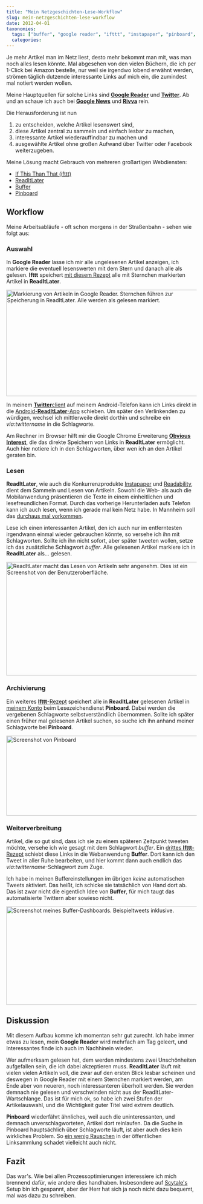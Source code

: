 ```yaml
---
title: "Mein Netzgeschichten-Lese-Workflow"
slug: mein-netzgeschichten-lese-workflow
date: 2012-04-01
taxonomies:
  tags: ["buffer", "google reader", "ifttt", "instapaper", "pinboard", "prozessoptimierung", "readability", "readitlater", "twicca", "twitter", "workflow", "Technik"]
  categories: 
---
```


<p>Je mehr Artikel man im Netz liest, desto mehr bekommt man mit, was man noch alles lesen könnte. Mal abgesehen von den vielen Büchern, die ich per 1-Click bei Amazon bestelle, nur weil sie irgendwo lobend erwähnt werden, strömen täglich dutzende interessante Links auf mich ein, die zumindest mal notiert werden wollen.

Meine Hauptquellen für solche Links sind <a href="http://www.google.com/reader/"><strong>Google Reader</strong></a> und <a href="https://twitter.com/#!/FlowFXx/following"><strong>Twitter</strong></a>. Ab und an schaue ich auch bei <a href="http://www.google.com/news"><strong>Google News</strong></a> und <a href="http://www.rivva.de"><strong>Rivva</strong></a> rein.

Die Herausforderung ist nun

</p><ol>
<li>zu entscheiden, welche Artikel lesenswert sind, </li>
<li>diese Artikel zentral zu sammeln und einfach lesbar zu machen,</li>
<li>interessante Artikel wiederauffindbar zu machen und</li>
<li>ausgewählte Artikel ohne großen Aufwand über Twitter oder Facebook weiterzugeben.</li>
</ol>

<!--more-->

Meine Lösung macht Gebrauch von mehreren großartigen Webdiensten:

<ul>
<li><a href="http://ifttt.com">If This Than That (ifttt)</a> </li>
<li><a href="http://readitlaterlist.com">ReadItLater</a></li>
<li><a href="http://bufferapp.com">Buffer</a></li>
<li><a href="http://pinboard.in">Pinboard</a> </li>
</ul>

<h2>Workflow</h2>

Meine Arbeitsabläufe - oft schon morgens in der Straßenbahn - sehen wie folgt aus:

<h3>Auswahl</h3>

In <strong>Google Reader</strong> lasse ich mir alle ungelesenen Artikel anzeigen, ich markiere die eventuell lesenswerten mit dem Stern und danach alle als gelesen. <strong>Ifttt</strong> speichert <a href="http://ifttt.com/recipes/27490">mit diesem Rezept</a> alle mit Sternchen markierten Artikel in <strong>ReadItLater</strong>.

<img src="https://flowfx.de/wp-content/uploads/2012/04/Google-Reader-134429-510x281.png" alt="Markierung von Artikeln in Google Reader. Sternchen führen zur Speicherung in ReadItLater. Alle werden als gelesen markiert." title="Google Reader-Screen Shot" width="510" height="281" class="aligncenter size-medium wp-image-999">

In meinem <a href="https://play.google.com/store/apps/details?id=jp.r246.twicca"><strong>Twitter</strong>client</a> auf meinem Android-Telefon kann ich Links direkt in die <a href="https://play.google.com/store/apps/details?id=com.ideashower.readitlater.pro">Android-<strong>ReadItLater</strong>-App</a> schieben. Um später den Verlinkenden zu würdigen, wechsel ich mittlerweile direkt dorthin und schreibe ein <em>via:twittername</em> in die Schlagworte.

Am Rechner im Browser hilft mir die Google Chrome Erweiterung <a href="http://shalom.craimer.org/projects/orbviousinterest/"><strong>Obvious Interest</strong></a>, die das direkte Speichern von Links in <strong>ReadItLater</strong> ermöglicht. Auch hier notiere ich in den Schlagworten, über wen ich an den Artikel geraten bin.

<h3>Lesen</h3>

<strong>ReadItLater</strong>, wie auch die Konkurrenzprodukte <a href="http://www.instapaper.com">Instapaper</a> und <a href="http://www.readability.com">Readability</a>, dient dem Sammeln und Lesen von Artikeln. Sowohl die Web- als auch die Mobilanwendung präsentieren die Texte in einem einheitlichen und lesefreundlichen Format. Durch das vorherige Herunterladen aufs Telefon kann ich auch lesen, wenn ich gerade mal kein Netz habe. In Mannheim soll das <a href="https://twitter.com/#!/FlowFXx/status/145172636467593216">durchaus mal vorkommen</a>.

Lese ich einen interessanten Artikel, den ich auch nur im entferntesten irgendwann einmal wieder gebrauchen könnte, so versehe ich ihn mit Schlagworten. Sollte ich ihn nicht sofort, aber später tweeten wollen, setze ich das zusätzliche Schlagwort <em>buffer</em>. Alle gelesenen Artikel markiere ich in <strong>ReadItLater</strong> als... gelesen.

<img src="https://flowfx.de/wp-content/uploads/2012/04/Read-It-Later-Und-Seven-Regener-hat-doch-recht-134729-510x300.png" alt="ReadItLater macht das Lesen von Artikeln sehr angenehm. Dies ist ein Screenshot von der Benutzeroberfläche." title="Screenshot von Read It Later " width="510" height="300" class="aligncenter size-medium wp-image-1001">

<h3>Archivierung</h3>

Ein weiteres <a href="http://ifttt.com/recipes/27491"><strong>Ifttt</strong>-Rezept</a> speichert alle in <strong>ReadItLater</strong> gelesenen Artikel in <a href="http://pinboard.in/u:flowfx">meinem Konto</a> beim Lesezeichendienst <strong>Pinboard</strong>. Dabei werden die vergebenen Schlagworte selbstverständlich übernommen. Sollte ich später einen früher mal gelesenen Artikel suchen, so suche ich ihn anhand meiner Schlagworte bei <strong>Pinboard</strong>.

<img src="https://flowfx.de/wp-content/uploads/2012/04/Pinboard-Search-Results-135046-510x211.png" alt="Screenshot von Pinboard" title="Pinboard  Suchergebnisse für twitter und marketing" width="510" height="211" class="aligncenter size-medium wp-image-1003">

<h3>Weiterverbreitung</h3>

Artikel, die so gut sind, dass ich sie zu einem späteren Zeitpunkt tweeten möchte, versehe ich wie gesagt mit dem Schlagwort <em>buffer</em>.  Ein <a href="http://ifttt.com/recipes/27492">drittes <strong>Ifttt</strong>-Rezept</a> schiebt diese Links in die Webanwendung <strong>Buffer</strong>. Dort kann ich den Tweet in aller Ruhe bearbeiten, und hier kommt dann auch endlich das <em>via:twittername</em>-Schlagwort zum Zuge.

Ich habe in meinen Buffereinstellungen im übrigen <em>keine</em> automatischen Tweets aktiviert. Das heißt, ich schicke sie tatsächlich von Hand dort ab. Das ist zwar nicht die eigentlich Idee von <strong>Buffer</strong>, für mich taugt das automatisierte Twittern aber sowieso nicht.

<img src="https://flowfx.de/wp-content/uploads/2012/04/Dashboard-Buffer-135348-510x260.png" alt="Screenshot meines Buffer-Dashboards. Beispieltweets inklusive." title="Mein Buffer-Dashboard" width="510" height="260" class="aligncenter size-medium wp-image-1005">

<h2>Diskussion</h2>

Mit diesem Aufbau komme ich momentan sehr gut zurecht. Ich habe immer etwas zu lesen, mein <strong>Google Reader</strong> wird mehrfach am Tag geleert, und Interessantes finde ich auch im Nachhinein wieder.

Wer aufmerksam gelesen hat, dem werden mindestens zwei Unschönheiten aufgefallen sein, die ich dabei akzeptieren muss. <strong>ReadItLater</strong> läuft mit vielen vielen Artikeln voll, die zwar auf den ersten Blick lesbar scheinen und deswegen in Google Reader mit einem Sternchen markiert werden, am Ende aber von neueren, noch interessanteren überholt werden. Sie werden demnach nie gelesen und verschwinden nicht aus der ReadItLater-Wartschlange. Das ist für mich ok, so habe ich zwei Stufen der Artikelauswahl, und die Wichtigkeit guter Titel wird extrem deutlich.

<strong>Pinboard</strong> wiederfährt ähnliches, weil auch die uninteressanten, und demnach unverschlagworteten, Artikel dort reinlaufen. Da die Suche in Pinboard hauptsächlich über Schlagworte läuft, ist aber auch dies kein wirkliches Problem. So <a href="http://de.wikipedia.org/wiki/Signal-Rausch-Verh%C3%A4ltnis">ein wenig Rauschen</a> in der öffentlichen Linksammlung schadet vielleicht auch nicht.

<h2>Fazit</h2>

Das war's. Wie bei allen Prozessoptimierungen interessiere ich mich brennend dafür, wie andere dies handhaben. Insbesondere auf <a href="https://www.twitter.com/Scytale">Scytale's</a> Setup bin ich gespannt, aber der Herr hat sich ja noch nicht dazu bequemt, mal was dazu zu schreiben.